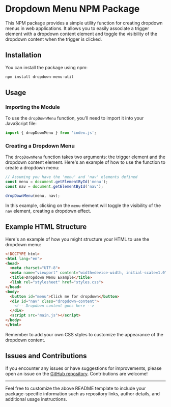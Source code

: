 # Dropdown Menu NPM Package

This NPM package provides a simple utility function for creating dropdown menus in web applications. It allows you to easily associate a trigger element with a dropdown content element and toggle the visibility of the dropdown content when the trigger is clicked.

## Installation

You can install the package using npm:

```bash
npm install dropdown-menu-util
```

## Usage

### Importing the Module

To use the `dropDownMenu` function, you'll need to import it into your JavaScript file:

```javascript
import { dropDownMenu } from 'index.js';
```

### Creating a Dropdown Menu

The `dropDownMenu` function takes two arguments: the trigger element and the dropdown content element. Here's an example of how to use the function to create a dropdown menu:

```javascript
// Assuming you have the 'menu' and 'nav' elements defined
const menu = document.getElementById('menu');
const nav = document.getElementById('nav');

dropDownMenu(menu, nav);
```

In this example, clicking on the `menu` element will toggle the visibility of the `nav` element, creating a dropdown effect.

## Example HTML Structure

Here's an example of how you might structure your HTML to use the dropdown menu:

```html
<!DOCTYPE html>
<html lang="en">
<head>
  <meta charset="UTF-8">
  <meta name="viewport" content="width=device-width, initial-scale=1.0">
  <title>Dropdown Menu Example</title>
  <link rel="stylesheet" href="styles.css">
</head>
<body>
  <button id="menu">Click me for dropdown</button>
  <div id="nav" class="dropdown-content">
    <!-- Dropdown content goes here -->
  </div>
  <script src="main.js"></script>
</body>
</html>
```

Remember to add your own CSS styles to customize the appearance of the dropdown content.

## Issues and Contributions

If you encounter any issues or have suggestions for improvements, please open an issue on the [GitHub repository](https://github.com/LaythAlqadhi/dropdown-menu-util). Contributions are welcome!

---

Feel free to customize the above README template to include your package-specific information such as repository links, author details, and additional usage instructions.
